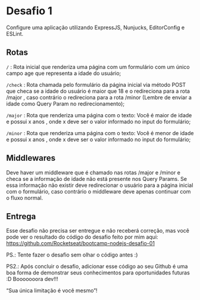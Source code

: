 # Desafio 1

Configure uma aplicação utilizando ExpressJS, Nunjucks, EditorConfig e ESLint. 

## Rotas

`/` : Rota inicial que renderiza uma página com um formulário com um único campo age que representa a idade do usuário;

`/check` : Rota chamada pelo formulário da página inicial via método POST que checa se a idade do usuário é maior que 18 e o redireciona para a rota /major , caso contrário o redireciona para a rota /minor (Lembre de enviar a idade como Query Param no redirecionamento);

`/major` : Rota que renderiza uma página com o texto: Você é maior de idade e possui x anos , onde x deve ser o valor informado no input do formulário;

`/minor` : Rota que renderiza uma página com o texto: Você é menor de idade e possui x anos , onde x deve ser o valor informado no input do formulário;

## Middlewares

Deve haver um middleware que é chamado nas rotas /major e /minor e checa se a informação de idade não está presente nos Query Params. Se essa informação não existir deve redirecionar o usuário para a página inicial com o formulário, caso contrário o middleware deve apenas continuar com o fluxo normal.

## Entrega

Esse desafio não precisa ser entregue e não receberá correção, mas você pode ver o resultado do código do desafio feito por mim aqui: https://github.com/Rocketseat/bootcamp-nodejs-desafio-01

PS.: Tente fazer o desafio sem olhar o código antes :)

PS2.: Após concluir o desafio, adicionar esse código ao seu Github é uma boa forma de demonstrar seus conhecimentos para oportunidades futuras :D
Booooooora dev!!!

“Sua única limitação é você mesmo”!
